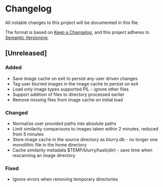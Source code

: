 # Changelog

All notable changes to this project will be documented in this file.

The format is based on [Keep a Changelog](https://keepachangelog.com/en/1.1.0/),
and this project adheres to [Semantic Versioning](https://semver.org/spec/v2.0.0.html).

## [Unreleased]

### Added

- Save image cache on exit to persist any user driven changes
- Tag user blurred images in the image cache to persist on exit
- Load only image types supported PIL - ignore other files
- Support addition of files to directory processed earlier
- Remove missing files from image cache on initial load

### Changed

- Normalize user provided paths into absolute paths
- Limit similarity comparisons to images taken within 2 minutes, reduced from 5 minutes
- Store image cache in the source directory as blurry.db - no longer one monolithic file in the home directory
- Cache similarity metadata $TEMP/blurry/hash(dir) - save time when rescanning an image directory

### Fixed

- Ignore errors when removing temporary directories